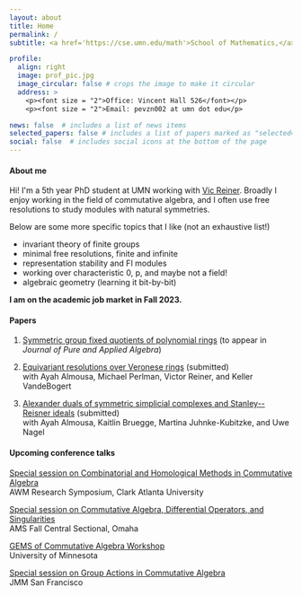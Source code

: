 ```yaml
---
layout: about
title: Home
permalink: /
subtitle: <a href='https://cse.umn.edu/math'>School of Mathematics,</a> University of Minnesota, Twin Cities.

profile:
  align: right
  image: prof_pic.jpg
  image_circular: false # crops the image to make it circular
  address: >
    <p><font size = "2">Office: Vincent Hall 526</font></p>
    <p><font size = "2">Email: pevzn002 at umn dot edu</p>

news: false  # includes a list of news items
selected_papers: false # includes a list of papers marked as "selected={true}"
social: false  # includes social icons at the bottom of the page
---
```


#### About me

Hi! I'm a 5th year PhD student at UMN working with [Vic Reiner](https://www-users.cse.umn.edu/~reiner/). Broadly I enjoy working in the field of commutative algebra, and I often use free resolutions to study modules with natural symmetries.

Below are some more specific topics that I like (not an exhaustive list!)
  * invariant theory of finite groups
  * minimal free resolutions, finite and infinite
  * representation stability and FI modules
  * working over characteristic 0, p, and maybe not a field!
  * algebraic geometry (learning it bit-by-bit)

**I am on the academic job market in Fall 2023.**

#### Papers

1. [Symmetric group fixed quotients of polynomial rings](https://arxiv.org/abs/2301.13377) (to appear in *Journal of Pure and Applied Algebra*)

2. [Equivariant resolutions over Veronese rings](https://arxiv.org/abs/2210.16342) (submitted)   
with Ayah Almousa, Michael Perlman, Victor Reiner, and Keller VandeBogert

3. [Alexander duals of symmetric simplicial complexes and Stanley--Reisner ideals](https://arxiv.org/abs/2209.14132) (submitted)   
with Ayah Almousa, Kaitlin Bruegge, Martina Juhnke-Kubitzke, and Uwe Nagel

#### Upcoming conference talks

[Special session on Combinatorial and Homological Methods in Commutative Algebra](https://awm-math.org/meetings/awm-research-symposium/search-abstracts/?_sfm_abstract_symposium_year=2023&_sfm_abstract_session=Combinatorial%20and%20Homological%20Methods%20in%20Commutative%20Algebra%20%5BOrganized%20by%20Francesca%20Gandini%20and%20Selvi%20Kara%5D&sort_order=_sfm_abstract_time+asc+datetime)
<br>AWM Research Symposium, Clark Atlanta University

[Special session on Commutative Algebra, Differential Operators, and Singularities](http://www.ams.org/meetings/sectional/2307_program_ss11.html#title)
<br>AMS Fall Central Sectional, Omaha

[GEMS of Commutative Algebra Workshop](https://sites.google.com/tamu.edu/gems-of-ca-2023/home)
<br>University of Minnesota

[Special session on Group Actions in Commutative Algebra](https://www.jointmathematicsmeetings.org/meetings/national/jmm2024/2300_program_ss51.html#title)
<br>JMM San Francisco